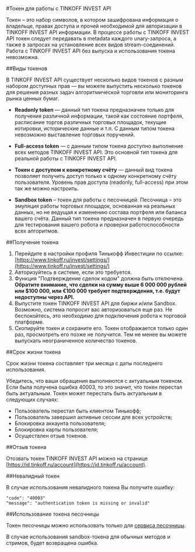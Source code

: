 #Токен для работы с TINKOFF INVEST API

Токен – это набор символов, в котором зашифрована информация о владельце, правах доступа 
и прочей необходимой для авторизации в TINKOFF INVEST API
информации. В процессе работы с TINKOFF INVEST API токен следует передавать в metadata
каждого unary-запроса, а также в запросах на установление всех видов stream-соединений.
Работа с TINKOFF INVEST API без выпуска и использования токена невозможна.

##Виды токенов

В TINKOFF INVEST API существует несколько видов токенов с разным набором доступных прав — вы
можете выпустить несколько токенов для решения разных задач алгоритмической торговли или
мониторинга рынка ценных бумаг.

* **Readonly token** — данный тип токена предназначен только для получения различной
  информации, такой как состояние портфеля, расписание торгов различных торговых площадок, текущие
  котировки, исторические данные и т.п. С данным типом токена невозможно выставление
  торговых поручений.

* **Full-access token** — с данным типом токена доступно выполнение всех методов
  TINKOFF INVEST API. Это основной тип токена для реальной работы с TINKOFF INVEST API.

* **Токен с доступом к конкретному счёту** — данный вид токена позволяет получить доступ только к
  одному конкретному счёту пользователя. Уровень прав доступа (readonly, full-access) при этом так же
  можно настроить.

* **Sandbox token** – токен для работы с песочницей. Песочница – это эмуляция работы
  торговых площадок, основанная на реальных данных, но не ведущая к изменению состава
  портфеля или баланса вашего счёта. Данный тип токена предназначен в первую очередь для
  тестирования вашего робота и проверки работоспособности всех алгоритмов.

##Получение токена

1. Перейдите в настройки профиля Тинькофф Инвестиции по ссылке: [https://www.tinkoff.ru/invest/settings/](https://www.tinkoff.ru/invest/settings/)
2. Авторизуйтесь в системе, если это требуется.
3. Функция "Подтверждение сделок кодом" должна быть отключена. **Обратите внимание, что сделки на сумму
выше 6 000 000 рублей или $100 000, или €100 000 требуют подтверждения, т.е. будут недоступны через API.**
4. Выпустите токен TINKOFF INVEST API для биржи и/или Sandbox. Возможно, система попросит вас авторизоваться
   еще раз. Не беспокойтесь, это необходимо для подключения робота к торговой платформе.
5. Скопируйте токен и сохраните его. Токен отображается только один раз, просмотреть его позже не
   получится. Тем не менее вы можете выпускать неограниченное количество токенов.

##Срок жизни токена

Срок жизни токена составляет три месяца с даты последнего использования. 

Убедитесь, что ваши обращения выполняются с актуальным токеном. Если была получена ошибка 40003, то это значит, что токен перестал быть актуальным.
Токен может перестать быть актуальным в следующих случаях:

- Пользователь перестал быть клиентом Тинькофф;
- Пользователь завершил активные сессии для всех устройств;
- Блокировка аккаунта пользователя;
- Блокировка карты пользователя;
- Осуществлен отзыв токенов.

##Отзыв токена

Отозвать токен TINKOFF INVEST API можно на странице [https://id.tinkoff.ru/account](https://id.tinkoff.ru/account).

##Невалидный токен

В случае использования невалидного токена Вы получите ошибку:
```
"code": "40003"
"message": "authentication token is missing or invalid"
```

##Использование токена песочницы

Токен песочницы можно использовать только для [сервиса песочницы](https://tinkoff.github.io/investAPI/head-sandbox/).

В случае использования sandbox-токена для обычных методов и стримов, будет возвращена ошибка.